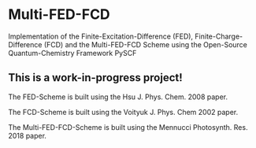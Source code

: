 # Multi-FED-FCD
Implementation of the Finite-Excitation-Difference (FED), Finite-Charge-Difference (FCD) and the Multi-FED-FCD Scheme using the Open-Source Quantum-Chemistry Framework PySCF

## This is a work-in-progress project!

The FED-Scheme is built using the Hsu J. Phys. Chem. 2008 paper.

The FCD-Scheme is built using the Voityuk J. Phys. Chem 2002 paper.

The Multi-FED-FCD-Scheme is built using the Mennucci Photosynth. Res. 2018 paper.
